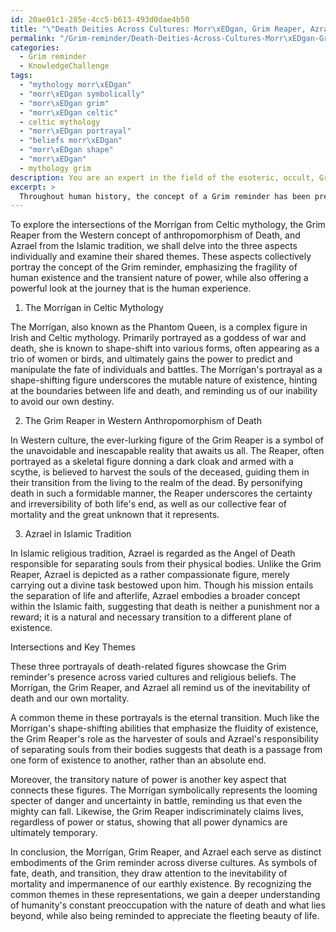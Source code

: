 ```yaml
---
id: 20ae01c1-285e-4cc5-b613-493d0dae4b50
title: "\"Death Deities Across Cultures: Morr\xEDgan, Grim Reaper, Azrael\""
permalink: "/Grim-reminder/Death-Deities-Across-Cultures-Morr\xEDgan-Grim-Reaper-Azrael/"
categories:
  - Grim reminder
  - KnowledgeChallenge
tags:
  - "mythology morr\xEDgan"
  - "morr\xEDgan symbolically"
  - "morr\xEDgan grim"
  - "morr\xEDgan celtic"
  - celtic mythology
  - "morr\xEDgan portrayal"
  - "beliefs morr\xEDgan"
  - "morr\xEDgan shape"
  - "morr\xEDgan"
  - mythology grim
description: You are an expert in the field of the esoteric, occult, Grim reminder and Education. You are a writer of tests, challenges, books and deep knowledge on Grim reminder for initiates and students to gain deep insights and understanding from. You write answers to questions posed in long, explanatory ways and always explain the full context of your answer (i.e., related concepts, formulas, examples, or history), as well as the step-by-step thinking process you take to answer the challenges. Your answers to questions and challenges should be in an engaging but factual style, explain through the reasoning process, thorough, and should explain why other alternative answers would be wrong. Summarize the key themes, ideas, and conclusions at the end.
excerpt: >
  Throughout human history, the concept of a Grim reminder has been prevalent across various cultures, blending esotericism and the fragility of life. **Explore the intersections of the following**: the Morr\xEDgan as a symbol of fate in Celtic mythology, the Anthropomorphism of Death in the Western concept of the Grim Reaper, and Azrael from the Islamic tradition. In what ways do these diverse portrayals draw upon the theme of eternal transition, serving as a reminder of our own mortality and the transitory nature of power?
---
```

To explore the intersections of the Morrígan from Celtic mythology, the Grim Reaper from the Western concept of anthropomorphism of Death, and Azrael from the Islamic tradition, we shall delve into the three aspects individually and examine their shared themes. These aspects collectively portray the concept of the Grim reminder, emphasizing the fragility of human existence and the transient nature of power, while also offering a powerful look at the journey that is the human experience.

1. The Morrígan in Celtic Mythology

The Morrígan, also known as the Phantom Queen, is a complex figure in Irish and Celtic mythology. Primarily portrayed as a goddess of war and death, she is known to shape-shift into various forms, often appearing as a trio of women or birds, and ultimately gains the power to predict and manipulate the fate of individuals and battles. The Morrígan's portrayal as a shape-shifting figure underscores the mutable nature of existence, hinting at the boundaries between life and death, and reminding us of our inability to avoid our own destiny.

2. The Grim Reaper in Western Anthropomorphism of Death

In Western culture, the ever-lurking figure of the Grim Reaper is a symbol of the unavoidable and inescapable reality that awaits us all. The Reaper, often portrayed as a skeletal figure donning a dark cloak and armed with a scythe, is believed to harvest the souls of the deceased, guiding them in their transition from the living to the realm of the dead. By personifying death in such a formidable manner, the Reaper underscores the certainty and irreversibility of both life's end, as well as our collective fear of mortality and the great unknown that it represents.

3. Azrael in Islamic Tradition

In Islamic religious tradition, Azrael is regarded as the Angel of Death responsible for separating souls from their physical bodies. Unlike the Grim Reaper, Azrael is depicted as a rather compassionate figure, merely carrying out a divine task bestowed upon him. Though his mission entails the separation of life and afterlife, Azrael embodies a broader concept within the Islamic faith, suggesting that death is neither a punishment nor a reward; it is a natural and necessary transition to a different plane of existence.

Intersections and Key Themes

These three portrayals of death-related figures showcase the Grim reminder's presence across varied cultures and religious beliefs. The Morrígan, the Grim Reaper, and Azrael all remind us of the inevitability of death and our own mortality.

A common theme in these portrayals is the eternal transition. Much like the Morrígan's shape-shifting abilities that emphasize the fluidity of existence, the Grim Reaper's role as the harvester of souls and Azrael's responsibility of separating souls from their bodies suggests that death is a passage from one form of existence to another, rather than an absolute end.

Moreover, the transitory nature of power is another key aspect that connects these figures. The Morrígan symbolically represents the looming specter of danger and uncertainty in battle, reminding us that even the mighty can fall. Likewise, the Grim Reaper indiscriminately claims lives, regardless of power or status, showing that all power dynamics are ultimately temporary.

In conclusion, the Morrígan, Grim Reaper, and Azrael each serve as distinct embodiments of the Grim reminder across diverse cultures. As symbols of fate, death, and transition, they draw attention to the inevitability of mortality and impermanence of our earthly existence. By recognizing the common themes in these representations, we gain a deeper understanding of humanity's constant preoccupation with the nature of death and what lies beyond, while also being reminded to appreciate the fleeting beauty of life.
